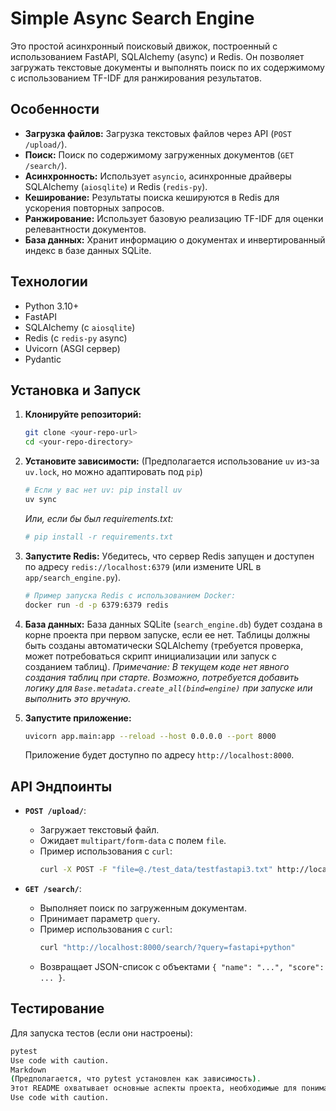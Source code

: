 # Simple Async Search Engine

Это простой асинхронный поисковый движок, построенный с использованием FastAPI, SQLAlchemy (async) и Redis. Он позволяет загружать текстовые документы и выполнять поиск по их содержимому с использованием TF-IDF для ранжирования результатов.

## Особенности

*   **Загрузка файлов:** Загрузка текстовых файлов через API (`POST /upload/`).
*   **Поиск:** Поиск по содержимому загруженных документов (`GET /search/`).
*   **Асинхронность:** Использует `asyncio`, асинхронные драйверы SQLAlchemy (`aiosqlite`) и Redis (`redis-py`).
*   **Кеширование:** Результаты поиска кешируются в Redis для ускорения повторных запросов.
*   **Ранжирование:** Использует базовую реализацию TF-IDF для оценки релевантности документов.
*   **База данных:** Хранит информацию о документах и инвертированный индекс в базе данных SQLite.

## Технологии

*   Python 3.10+
*   FastAPI
*   SQLAlchemy (с `aiosqlite`)
*   Redis (с `redis-py` async)
*   Uvicorn (ASGI сервер)
*   Pydantic

## Установка и Запуск

1.  **Клонируйте репозиторий:**
    ```bash
    git clone <your-repo-url>
    cd <your-repo-directory>
    ```

2.  **Установите зависимости:**
    (Предполагается использование `uv` из-за `uv.lock`, но можно адаптировать под `pip`)
    ```bash
    # Если у вас нет uv: pip install uv
    uv sync
    ```
    *Или, если бы был requirements.txt:*
    ```bash
    # pip install -r requirements.txt
    ```

3.  **Запустите Redis:**
    Убедитесь, что сервер Redis запущен и доступен по адресу `redis://localhost:6379` (или измените URL в `app/search_engine.py`).
    ```bash
    # Пример запуска Redis с использованием Docker:
    docker run -d -p 6379:6379 redis
    ```

4.  **База данных:**
    База данных SQLite (`search_engine.db`) будет создана в корне проекта при первом запуске, если ее нет. Таблицы должны быть созданы автоматически SQLAlchemy (требуется проверка, может потребоваться скрипт инициализации или запуск с созданием таблиц). *Примечание: В текущем коде нет явного создания таблиц при старте. Возможно, потребуется добавить логику для `Base.metadata.create_all(bind=engine)` при запуске или выполнить это вручную.*

5.  **Запустите приложение:**
    ```bash
    uvicorn app.main:app --reload --host 0.0.0.0 --port 8000
    ```
    Приложение будет доступно по адресу `http://localhost:8000`.

## API Эндпоинты

*   **`POST /upload/`**:
    *   Загружает текстовый файл.
    *   Ожидает `multipart/form-data` с полем `file`.
    *   Пример использования с `curl`:
        ```bash
        curl -X POST -F "file=@./test_data/testfastapi3.txt" http://localhost:8000/upload/
        ```

*   **`GET /search/`**:
    *   Выполняет поиск по загруженным документам.
    *   Принимает параметр `query`.
    *   Пример использования с `curl`:
        ```bash
        curl "http://localhost:8000/search/?query=fastapi+python"
        ```
    *   Возвращает JSON-список с объектами `{ "name": "...", "score": ... }`.

## Тестирование

Для запуска тестов (если они настроены):
```bash
pytest
Use code with caution.
Markdown
(Предполагается, что pytest установлен как зависимость).
Этот README охватывает основные аспекты проекта, необходимые для понимания его назначения и запуска.
Use code with caution.
